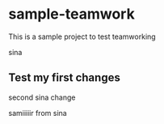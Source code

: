 # sample-teamwork
This is a sample project to test teamworking

sina 

## Test my first changes

second sina change 

samiiiiir from sina 

